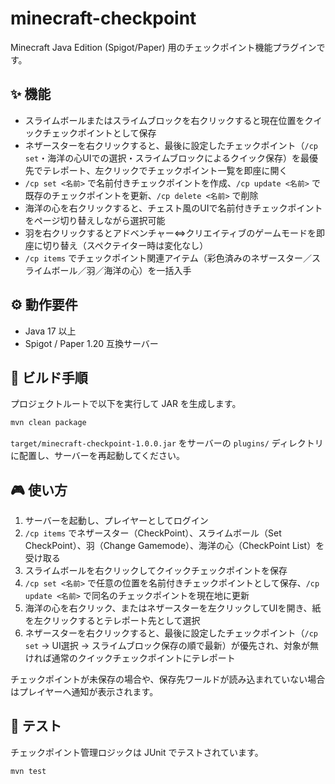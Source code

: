 # minecraft-checkpoint

Minecraft Java Edition (Spigot/Paper) 用のチェックポイント機能プラグインです。

## ✨ 機能

- スライムボールまたはスライムブロックを右クリックすると現在位置をクイックチェックポイントとして保存
- ネザースターを右クリックすると、最後に設定したチェックポイント（`/cp set`・海洋の心UIでの選択・スライムブロックによるクイック保存）を最優先でテレポート、左クリックでチェックポイント一覧を即座に開く
- `/cp set <名前>` で名前付きチェックポイントを作成、`/cp update <名前>` で既存のチェックポイントを更新、`/cp delete <名前>` で削除
- 海洋の心を右クリックすると、チェスト風のUIで名前付きチェックポイントをページ切り替えしながら選択可能
- 羽を右クリックするとアドベンチャー⇔クリエイティブのゲームモードを即座に切り替え（スペクテイター時は変化なし）
- `/cp items` でチェックポイント関連アイテム（彩色済みのネザースター／スライムボール／羽／海洋の心）を一括入手

## ⚙️ 動作要件

- Java 17 以上
- Spigot / Paper 1.20 互換サーバー

## 🔧 ビルド手順

プロジェクトルートで以下を実行して JAR を生成します。

```bash
mvn clean package
```

`target/minecraft-checkpoint-1.0.0.jar` をサーバーの `plugins/` ディレクトリに配置し、サーバーを再起動してください。

## 🎮 使い方

1. サーバーを起動し、プレイヤーとしてログイン
2. `/cp items` でネザースター（CheckPoint）、スライムボール（Set CheckPoint）、羽（Change Gamemode）、海洋の心（CheckPoint List）を受け取る
3. スライムボールを右クリックしてクイックチェックポイントを保存
4. `/cp set <名前>` で任意の位置を名前付きチェックポイントとして保存、`/cp update <名前>` で同名のチェックポイントを現在地に更新
5. 海洋の心を右クリック、またはネザースターを左クリックしてUIを開き、紙を左クリックするとテレポート先として選択
6. ネザースターを右クリックすると、最後に設定したチェックポイント（`/cp set` → UI選択 → スライムブロック保存の順で最新）が優先され、対象が無ければ通常のクイックチェックポイントにテレポート

チェックポイントが未保存の場合や、保存先ワールドが読み込まれていない場合はプレイヤーへ通知が表示されます。

## 🧪 テスト

チェックポイント管理ロジックは JUnit でテストされています。

```bash
mvn test
```
